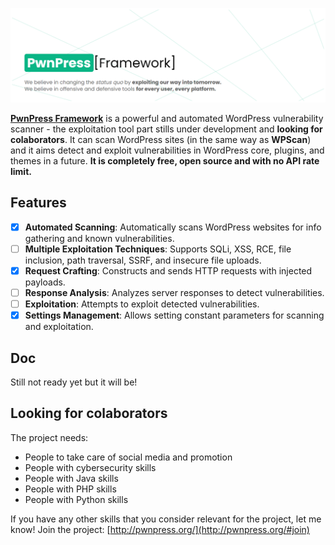 ![PwnPress](pwnpress-gh.png)

**[PwnPress Framework](http://pwnpress.org/)** is a powerful and automated WordPress vulnerability scanner - the exploitation tool part stills under development and **looking for colaborators**. It can scan WordPress sites (in the same way as **WPScan**) and it aims detect and exploit vulnerabilities in WordPress core, plugins, and themes in a future. **It is completely free, open source and with no API rate limit.**

## Features

- [x] **Automated Scanning**: Automatically scans WordPress websites for info gathering and known vulnerabilities.
- [ ] **Multiple Exploitation Techniques**: Supports SQLi, XSS, RCE, file inclusion, path traversal, SSRF, and insecure file uploads.
- [x] **Request Crafting**: Constructs and sends HTTP requests with injected payloads.
- [ ] **Response Analysis**: Analyzes server responses to detect vulnerabilities.
- [ ] **Exploitation**: Attempts to exploit detected vulnerabilities.
- [x] **Settings Management**: Allows setting constant parameters for scanning and exploitation.

## Doc

Still not ready yet but it will be!

## Looking for colaborators

The project needs:

- People to take care of social media and promotion
- People with cybersecurity skills
- People with Java skills
- People with PHP skills
- People with Python skills

If you have any other skills that you consider relevant for the project, let me know! Join the project: [http://pwnpress.org/](http://pwnpress.org/#join)
